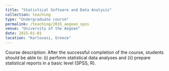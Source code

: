 ```yaml
---
title: "Statistical Software and Data Analysis"
collection: teaching
type: "Undergraduate course"
permalink: /teaching/2015_aegean_spss
venue: "University of the Aegean"
date: 2015-01-01
location: "Karlovasi, Greece"
---
```


Course description: After the successful completion of the course, students should be able to: (i) perform statistical data analyses and (ii) prepare statistical reports in a basic level (SPSS, R).